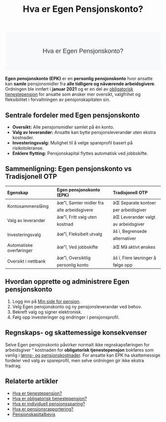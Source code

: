 ﻿---
title: "Hva er Egen Pensjonskonto?"
seoTitle: "Hva er Egen Pensjonskonto?"
meta_description: '![Illustrasjon av Egen Pensjonskonto](hva-er-egen-pensjonskonto-image.svg)'
slug: hva-er-egen-pensjonskonto
type: blog
layout: pages/single
---

![Illustrasjon av Egen Pensjonskonto](hva-er-egen-pensjonskonto-image.svg)

**Egen pensjonskonto (EPK)** er en **personlig pensjonskonto** hvor ansatte kan **samle** pensjonsmidler fra **alle tidligere og nåværende arbeidsgivere**. Ordningen ble innført i **januar 2021** og er en del av [obligatorisk tjenestepensjon](/blogs/regnskap/obligatorisk-tjenestepensjon "Hva er obligatorisk tjenestepensjon?") for ansatte som ønsker mer oversikt, valgfrihet og fleksibilitet i forvaltningen av pensjonskapitalen sin.

## Sentrale fordeler med Egen pensjonskonto

* **Oversikt:** Alle pensjonsmidler samlet på én konto.
* **Valg av leverandør:** Ansatte kan bytte pensjonsleverandør uten ekstra kostnader.
* **Investeringsvalg:** Mulighet til å velge spareprofil basert på risikotoleranse.
* **Enklere flytting:** Pensjonskapital flyttes automatisk ved jobbskifte.

## Sammenligning: Egen pensjonskonto vs Tradisjonell OTP

| Egenskap                  | Egen pensjonskonto (EPK)              | Tradisjonell OTP                     |
|:--------------------------|:--------------------------------------|:-------------------------------------|
| Kontosammenslåing         | âœ”ï¸ Samler midler fra alle arbeidsgivere | âŒ Separate kontoer per arbeidsgiver  |
| Valg av leverandør        | âœ”ï¸ Fritt valg uten kostnad             | âŒ Leverandør valgt av arbeidsgiver   |
| Investeringsvalg          | âœ”ï¸ Fleksibelt utvalg                   | âš ï¸ Begrensede alternativer           |
| Automatiske overføringer  | âœ”ï¸ Ved jobbskifte                      | âŒ Må aktivt ønskes                   |
| Oversikt i nettbank        | âœ”ï¸ Oversiktlig personlig konto         | âš ï¸ Flere løsninger å følge opp       |

## Hvordan opprette og administrere Egen pensjonskonto

1. Logg inn på [Min side for pensjon](/blogs/regnskap/hva-er-pensjonsrapportering "Hva er Pensjonsrapportering? Komplett Guide til Pensjon i Regnskap").
2. Velg Egen pensjonskonto og ny pensjonsleverandør ved behov.
3. Bekreft valg og signer elektronisk.
4. Følg opp investeringer og endringer i pensjonsprofil.

## Regnskaps- og skattemessige konsekvenser

Selve Egen pensjonskonto påvirker normalt ikke regnskapsføringen for arbeidsgiver “ kostnaden for **obligatorisk tjenestepensjon** bokføres som vanlig i [lønns- og pensjonskostnader](/blogs/regnskap/hva-er-lonnskostnader "Hva er Lønnskostnader? Komplett Guide til Lønnskostnader i Regnskap"). For ansatte kan EPK ha skattemessige fordeler ved valg av spareprofil, men selve ordningen gir ikke ekstra fradrag.

## Relaterte artikler

* [Hva er tjenestepensjon?](/blogs/regnskap/hva-er-tjenestepensjon "Hva er Tjenestepensjon? Komplett Guide til Bedriftspensjon og Regnskapsføring")
* [Hva er obligatorisk tjenestepensjon?](/blogs/regnskap/obligatorisk-tjenestepensjon "Hva er obligatorisk tjenestepensjon?")
* [Hva er individuell pensjonssparing?](/blogs/regnskap/hva-er-individuell-pensjonssparing "Hva er individuell pensjonssparing? IPS og andre spareformer")
* [Hva er pensjonsrapportering?](/blogs/regnskap/hva-er-pensjonsrapportering "Hva er Pensjonsrapportering? Komplett Guide til Pensjon i Regnskap")
* [Pensjonskapitalbevis](/blogs/regnskap/pensjonskapitalbevis "Pensjonskapitalbevis: Hva er pensjonskapitalbevis?")











